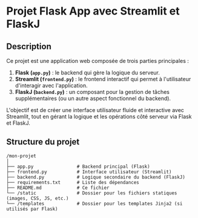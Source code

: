 # Projet Flask App avec Streamlit et FlaskJ

## Description

Ce projet est une application web composée de trois parties principales :
1. **Flask (`app.py`)** : le backend qui gère la logique du serveur.
2. **Streamlit (`frontend.py`)** : le frontend interactif qui permet à l'utilisateur d'interagir avec l'application.
3. **FlaskJ (`backend.py`)** : un composant pour la gestion de tâches supplémentaires (ou un autre aspect fonctionnel du backend).

L'objectif est de créer une interface utilisateur fluide et interactive avec Streamlit, tout en gérant la logique et les opérations côté serveur via Flask et FlaskJ.

## Structure du projet

```plaintext
/mon-projet
│
├── app.py                # Backend principal (Flask)
├── frontend.py           # Interface utilisateur (Streamlit)
├── backend.py            # Logique secondaire du backend (FlaskJ)
├── requirements.txt      # Liste des dépendances
├── README.md             # Ce fichier
└── /static               # Dossier pour les fichiers statiques (images, CSS, JS, etc.)
└── /templates            # Dossier pour les templates Jinja2 (si utilisés par Flask)
